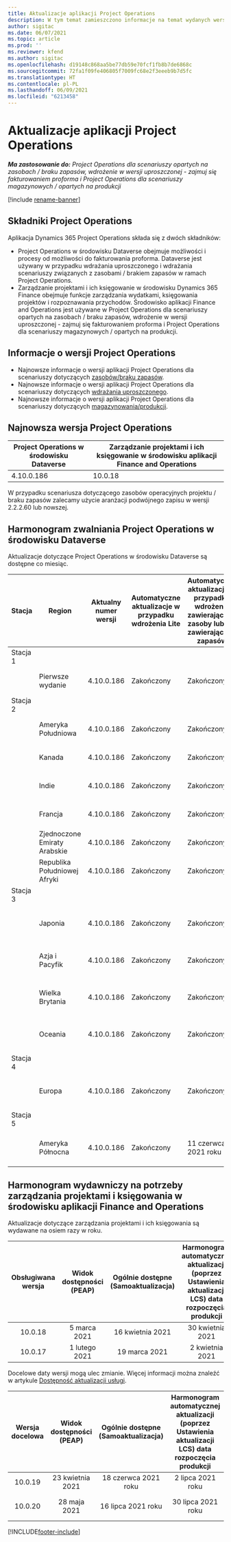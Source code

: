 ```yaml
---
title: Aktualizacje aplikacji Project Operations
description: W tym temat zamieszczono informacje na temat wydanych wersji aplikacji Dynamics 365 Project Operations.
author: sigitac
ms.date: 06/07/2021
ms.topic: article
ms.prod: ''
ms.reviewer: kfend
ms.author: sigitac
ms.openlocfilehash: d19148c868aa5be77db59e70fcf1fb8b7de6868c
ms.sourcegitcommit: 72fa1f09fe406805f7009fc68e2f3eeeb9b7d5fc
ms.translationtype: HT
ms.contentlocale: pl-PL
ms.lasthandoff: 06/09/2021
ms.locfileid: "6213458"
---
```

# <a name="project-operations-updates"></a>Aktualizacje aplikacji Project Operations

_**Ma zastosowanie do:** Project Operations dla scenariuszy opartych na zasobach / braku zapasów, wdrożenie w wersji uproszczonej - zajmuj się fakturowaniem proforma i Project Operations dla scenariuszy magazynowych / opartych na produkcji_

[!include [rename-banner](~/includes/cc-data-platform-banner.md)]

## <a name="project-operations-components"></a>Składniki Project Operations

Aplikacja Dynamics 365 Project Operations składa się z dwóch składników:

- Project Operations w środowisku Dataverse obejmuje możliwości i procesy od możliwości do fakturowania proforma. Dataverse jest używany w przypadku wdrażania uproszczonego i wdrażania scenariuszy związanych z zasobami / brakiem zapasów w ramach Project Operations.
- Zarządzanie projektami i ich księgowanie w środowisku Dynamics 365 Finance obejmuje funkcje zarządzania wydatkami, księgowania projektów i rozpoznawania przychodów. Środowisko aplikacji Finance and Operations jest używane w Project Operations dla scenariuszy opartych na zasobach / braku zapasów, wdrożenie w wersji uproszczonej - zajmuj się fakturowaniem proforma i Project Operations dla scenariuszy magazynowych / opartych na produkcji.

## <a name="project-operations-release-notes"></a>Informacje o wersji Project Operations
- Najnowsze informacje o wersji aplikacji Project Operations dla scenariuszy dotyczących [zasobów/braku zapasów](whats-new-may-2021-resource-based.md).
- Najnowsze informacje o wersji aplikacji Project Operations dla scenariuszy dotyczących [wdrażania uproszczonego](../pro/whats-new/whats-new-may-2021-lite.md).
- Najnowsze informacje o wersji aplikacji Project Operations dla scenariuszy dotyczących [magazynowania/produkcji](../prod-pma/whats-new/whats-new-apr-2021-stocked.md).

## <a name="project-operations-latest-version"></a>Najnowsza wersja Project Operations

| Project Operations w środowisku Dataverse | Zarządzanie projektami i ich księgowanie w środowisku aplikacji Finance and Operations | 
| --- | --- |
| 4.10.0.186 | 10.0.18 |

W przypadku scenariusza dotyczącego zasobów operacyjnych projektu / braku zapasów zalecamy użycie aranżacji podwójnego zapisu w wersji 2.2.2.60 lub nowszej.

## <a name="release-schedule-for-project-operations-on-dataverse-environment"></a>Harmonogram zwalniania Project Operations w środowisku Dataverse

Aktualizacje dotyczące Project Operations w środowisku Dataverse są dostępne co miesiąc. 

| Stacja | Region | Aktualny numer wersji | Automatyczne aktualizacje w przypadku wdrożenia Lite | Automatyczne aktualizacje w przypadku wdrożenia zawierającego zasoby lub nie zawierającego zapasów | Następny numer wersji | Następna wersja ogólnie dostępna |
|-----------|-----------------------|-----------------|--------------|---------------------|---------------------|---------------------|
| Stacja 1 |   &nbsp;              |    &nbsp;       | &nbsp;       |      &nbsp;         |      &nbsp;         |      &nbsp;         |
|   &nbsp;  | Pierwsze wydanie         |  4.10.0.186     | Zakończony     | Zakończony            | Do ustalenia                 | 28 maja 2021 roku           |
| Stacja 2 |   &nbsp;              |    &nbsp;       | &nbsp;       |      &nbsp;         |      &nbsp;         |      &nbsp;         |
|   &nbsp;  | Ameryka Południowa         |  4.10.0.186     | Zakończony     | Zakończony            | Do ustalenia                 | 28 maja 2021 roku           |
|    &nbsp; | Kanada                |  4.10.0.186     | Zakończony     | Zakończony            | Do ustalenia                 | 28 maja 2021 roku           |
|   &nbsp;  | Indie                 |  4.10.0.186     | Zakończony     | Zakończony            | Do ustalenia                 | 28 maja 2021 roku           |
|   &nbsp;  | Francja                |  4.10.0.186     | Zakończony     | Zakończony            | Do ustalenia                 | 28 maja 2021 roku           |
|   &nbsp;  | Zjednoczone Emiraty Arabskie  |  4.10.0.186     | Zakończony     | Zakończony            | Do ustalenia                 | 28 maja 2021 roku           |
|   &nbsp;  | Republika Południowej Afryki          |  4.10.0.186     | Zakończony     | Zakończony            | Do ustalenia                 | 28 maja 2021 roku           |
| Stacja 3 |      &nbsp;           |     &nbsp;      |     &nbsp;   |      &nbsp;         |      &nbsp;         |      &nbsp;         |
|   &nbsp;  | Japonia                 |  4.10.0.186     | Zakończony     | Zakończony            | Do ustalenia                 | 4 czerwca 2021 roku          |
|   &nbsp;  | Azja i Pacyfik          |  4.10.0.186     | Zakończony     | Zakończony            | Do ustalenia                 | 4 czerwca 2021 roku          |
|   &nbsp;  | Wielka Brytania         |  4.10.0.186     | Zakończony     | Zakończony            | Do ustalenia                 | 4 czerwca 2021 roku          |
|   &nbsp;  | Oceania               |  4.10.0.186     | Zakończony     | Zakończony            | Do ustalenia                 | 4 czerwca 2021 roku          |
| Stacja 4 |     &nbsp;            |     &nbsp;      |     &nbsp;   |      &nbsp;         |      &nbsp;         |      &nbsp;         |
|   &nbsp;  | Europa                |  4.10.0.186     | Zakończony     | Zakończony            | Do ustalenia                 | 11 czerwca 2021 roku          |
| Stacja 5 |     &nbsp;            |     &nbsp;      |     &nbsp;   |      &nbsp;         |      &nbsp;         |      &nbsp;         |
|   &nbsp;  | Ameryka Północna         |  4.10.0.186     | Zakończony     | 11 czerwca 2021 roku          | Do ustalenia                 | 18 czerwca 2021 roku          |

## <a name="release-schedule-for-project-management-and-accounting-in-the-finance-and-operations-apps-environment"></a>Harmonogram wydawniczy na potrzeby zarządzania projektami i księgowania w środowisku aplikacji Finance and Operations

Aktualizacje dotyczące zarządzania projektami i ich księgowania są wydawane na osiem razy w roku.

|          Obsługiwana wersja          | Widok dostępności (PEAP) | Ogólnie dostępne (Samoaktualizacja) | Harmonogram automatycznej aktualizacji (poprzez Ustawienia aktualizacji LCS) data rozpoczęcia produkcji |   Koniec świadczenia usług   |
|:-------------------------:|:---------------------------:|:---------------------------------:|:--------------------------------------------------------------------:|:------------------:|
|          10.0.18          |        5 marca 2021        |           16 kwietnia 2021          |                            30 kwietnia 2021                            |    16 lipca 2021 roku   |
|          10.0.17          |       1 lutego 2021      |           19 marca 2021          |                             2 kwietnia 2021                            |    11 czerwca 2021 roku   |

Docelowe daty wersji mogą ulec zmianie. Więcej informacji można znaleźć w artykule [Dostępność aktualizacji usługi](/dynamics365/fin-ops-core/fin-ops/get-started/public-preview-releases?toc=%2fdynamics365%2ffinance%2ftoc.json).

|          Wersja docelowa          | Widok dostępności (PEAP) | Ogólnie dostępne (Samoaktualizacja) | Harmonogram automatycznej aktualizacji (poprzez Ustawienia aktualizacji LCS) data rozpoczęcia produkcji |   Koniec świadczenia usług   |
|:-------------------------:|:---------------------------:|:---------------------------------:|:--------------------------------------------------------------------:|:------------------:|
|          10.0.19          |        23 kwietnia 2021       |            18 czerwca 2021 roku           |                             2 lipca 2021 roku                             | 17 Wrzesień 2021 |
|          10.0.20          |         28 maja 2021        |           16 lipca 2021 roku           |                             30 lipca 2021 roku                             |  22 października 2021  |



[!INCLUDE[footer-include](../includes/footer-banner.md)]
